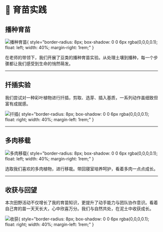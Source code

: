 # 🌱 育苗实践

## 播种育苗

![播种育苗](https://www.imagehub.cc/image/c1.IE0B3U){ style="border-radius: 8px; box-shadow: 0 0 6px rgba(0,0,0,0.1); float: left; width: 40%; margin-right: 1rem;" }

在老师的带领下，我们开展了豆类的播种育苗实验。从处理土壤到播种，每一个步骤都让我们感受到生命的悄然萌发。

---

## 扦插实验

我们尝试对一种彩叶植物进行扦插，剪取、选芽、插入基质，一系列动作虽细致但富有成就感。

![扦插](https://www.imagehub.cc/image/c2.IE0NJ0){ style="border-radius: 8px; box-shadow: 0 0 6px rgba(0,0,0,0.1); float: right; width: 40%; margin-left: 1rem;" }

---

## 多肉移载

![多肉移载](https://www.imagehub.cc/image/c3.IE0tMj){ style="border-radius: 8px; box-shadow: 0 0 6px rgba(0,0,0,0.1); float: left; width: 40%; margin-right: 1rem;" }

选取我们喜欢的多肉植物，进行移栽。带回寝室培养呵护，看着多肉一点点成长。

---

## 收获与回望

本次田野活动不仅增长了我的育苗知识，更提升了动手能力与团队协作意识。看着自己育的苗一天天长大，心中欣喜万分。我们与自然共处，在泥土中收获成长。

![收获](https://www.imagehub.cc/image/c4.IE0OZz){ style="border-radius: 8px; box-shadow: 0 0 6px rgba(0,0,0,0.1); float: right; width: 40%; margin-left: 1rem;" }

